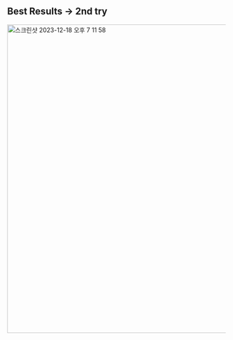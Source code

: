 ## Best Results -> 2nd try

<img width="710" alt="스크린샷 2023-12-18 오후 7 11 58" src="https://github.com/SungaHwang/Text-Image_DLProject/assets/74399508/4052f0ba-0357-420f-978a-8109839dbc48">
